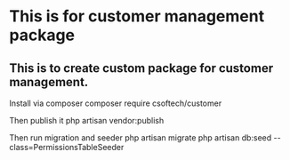 # This is for customer management package

## This is to create custom package for customer management.

Install via composer
composer require csoftech/customer

Then publish it 
php artisan vendor:publish

Then run migration and seeder
php artisan migrate
php artisan db:seed --class=PermissionsTableSeeder
